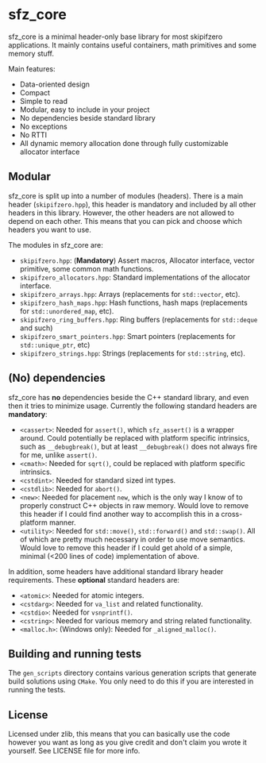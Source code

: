 # sfz_core

sfz_core is a minimal header-only base library for most skipifzero applications. It mainly contains useful containers, math primitives and some memory stuff.

Main features:

* Data-oriented design
* Compact
* Simple to read
* Modular, easy to include in your project
* No dependencies beside standard library
* No exceptions
* No RTTI
* All dynamic memory allocation done through fully customizable allocator interface

## Modular

sfz_core is split up into a number of modules (headers). There is a main header (`skipifzero.hpp`), this header is mandatory and included by all other headers in this library. However, the other headers are not allowed to depend on each other. This means that you can pick and choose which headers you want to use.

The modules in sfz_core are:

* `skipifzero.hpp`: (__Mandatory__) Assert macros, Allocator interface, vector primitive, some common math functions.
* `skipifzero_allocators.hpp`: Standard implementations of the allocator interface.
* `skipifzero_arrays.hpp`: Arrays (replacements for `std::vector`, etc).
* `skipifzero_hash_maps.hpp`: Hash functions, hash maps (replacements for `std::unordered_map`, etc).
* `skipifzero_ring_buffers.hpp`: Ring buffers (replacements for `std::deque` and such)
* `skipifzero_smart_pointers.hpp`: Smart pointers (replacements for `std::unique_ptr`, etc)
* `skipifzero_strings.hpp`: Strings (replacements for `std::string`, etc).

## (No) dependencies

sfz_core has __no__ dependencies beside the C++ standard library, and even then it tries to minimize usage. Currently the following standard headers are __mandatory__:

* `<cassert>`: Needed for `assert()`, which `sfz_assert()` is a wrapper around. Could potentially be replaced with platform specific intrinsics, such as `__debugbreak()`, but at least `__debugbreak()` does not always fire for me, unlike `assert()`.
* `<cmath>`: Needed for `sqrt()`, could be replaced with platform specific intrinsics.
* `<cstdint>`: Needed for standard sized int types.
* `<cstdlib>`: Needed for `abort()`.
* `<new>`: Needed for placement `new`, which is the only way I know of to properly construct C++ objects in raw memory. Would love to remove this header if I could find another way to accomplish this in a cross-platform manner.
* `<utility>`: Needed for `std::move()`, `std::forward()` and `std::swap()`. All of which are pretty much necessary in order to use move semantics. Would love to remove this header if I could get ahold of a simple, minimal (<200 lines of code) implementation of above.

In addition, some headers have additional standard library header requirements. These __optional__ standard headers are:

* `<atomic>`: Needed for atomic integers.
* `<cstdarg>`: Needed for `va_list` and related functionality.
* `<cstdio>`: Needed for `vsnprintf()`.
* `<cstring>`: Needed for various memory and string related functionality.
* `<malloc.h>`: (Windows only): Needed for `_aligned_malloc()`.

## Building and running tests

The `gen_scripts` directory contains various generation scripts that generate build solutions using `CMake`. You only need to do this if you are interested in running the tests.

## License

Licensed under zlib, this means that you can basically use the code however you want as long as you give credit and don't claim you wrote it yourself. See LICENSE file for more info.

